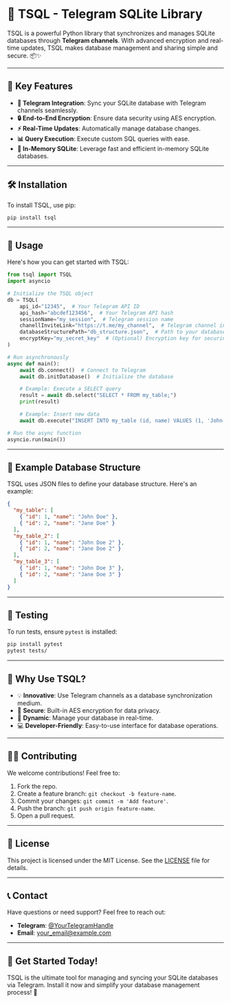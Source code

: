 # 🚀 TSQL - Telegram SQLite Library

TSQL is a powerful Python library that synchronizes and manages SQLite databases through **Telegram channels**. With advanced encryption and real-time updates, TSQL makes database management and sharing simple and secure. 📦✨

---

## 🔑 Key Features

- **🔗 Telegram Integration**: Sync your SQLite database with Telegram channels seamlessly.
- **🔒 End-to-End Encryption**: Ensure data security using AES encryption.
- **⚡ Real-Time Updates**: Automatically manage database changes.
- **📊 Query Execution**: Execute custom SQL queries with ease.
- **📂 In-Memory SQLite**: Leverage fast and efficient in-memory SQLite databases.

---

## 🛠️ Installation

To install TSQL, use pip:

```bash
pip install tsql
```

---

## 📖 Usage

Here's how you can get started with TSQL:

```python
from tsql import TSQL
import asyncio

# Initialize the TSQL object
db = TSQL(
    api_id="12345",  # Your Telegram API ID
    api_hash="abcdef123456",  # Your Telegram API hash
    sessionName="my_session",  # Telegram session name
    chanellInviteLink="https://t.me/my_channel",  # Telegram channel invite link
    databaseStructurePath="db_structure.json",  # Path to your database structure file
    encryptKey="my_secret_key"  # (Optional) Encryption key for securing data
)

# Run asynchronously
async def main():
    await db.connect()  # Connect to Telegram
    await db.initDatabase()  # Initialize the database

    # Example: Execute a SELECT query
    result = await db.select("SELECT * FROM my_table;")
    print(result)

    # Example: Insert new data
    await db.execute("INSERT INTO my_table (id, name) VALUES (1, 'John Doe');")

# Run the async function
asyncio.run(main())
```

---

## 📂 Example Database Structure

TSQL uses JSON files to define your database structure. Here's an example:

```json
{
  "my_table": [
    { "id": 1, "name": "John Doe" },
    { "id": 2, "name": "Jane Doe" }
  ],
  "my_table_2": [
    { "id": 1, "name": "John Doe 2" },
    { "id": 2, "name": "Jane Doe 2" }
  ],
  "my_table_3": [
    { "id": 1, "name": "John Doe 3" },
    { "id": 2, "name": "Jane Doe 3" }
  ]
}
```

---

## 🧪 Testing

To run tests, ensure `pytest` is installed:

```bash
pip install pytest
pytest tests/
```

---

## 🌟 Why Use TSQL?

- 💡 **Innovative**: Use Telegram channels as a database synchronization medium.
- 🔐 **Secure**: Built-in AES encryption for data privacy.
- 🔄 **Dynamic**: Manage your database in real-time.
- 💻 **Developer-Friendly**: Easy-to-use interface for database operations.

---

## 👩‍💻 Contributing

We welcome contributions! Feel free to:

1. Fork the repo.
2. Create a feature branch: `git checkout -b feature-name`.
3. Commit your changes: `git commit -m 'Add feature'`.
4. Push the branch: `git push origin feature-name`.
5. Open a pull request.

---

## 📜 License

This project is licensed under the MIT License. See the [LICENSE](LICENSE) file for details.

---

## 📞 Contact

Have questions or need support? Feel free to reach out:

- **Telegram**: [@YourTelegramHandle](https://t.me/YourTelegramHandle)
- **Email**: your_email@example.com

---

## 🚀 Get Started Today!

TSQL is the ultimate tool for managing and syncing your SQLite databases via Telegram. Install it now and simplify your database management process! 🎉
